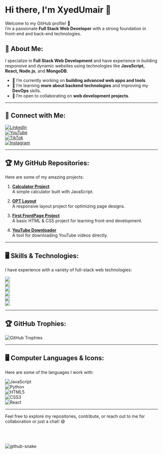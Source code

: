  



# Hi there, I'm **XyedUmair** 👋

Welcome to my GitHub profile! 🚀  
I’m a passionate **Full Stack Web Developer** with a strong foundation in front-end and back-end technologies.



## 🌟 About Me:
I specialize in **Full Stack Web Development** and have experience in building responsive and dynamic websites using technologies like **JavaScript, React, Node.js**, and **MongoDB**.

- 🔭 I’m currently working on **building advanced web apps and tools**.
- 🌱 I’m learning **more about backend technologies** and improving my **DevOps** skills.
- 🤝 I’m open to collaborating on **web development projects**.

---

## 🔗 Connect with Me:
[![LinkedIn](https://img.shields.io/badge/LinkedIn-000000?style=for-the-badge&logo=linkedin&logoColor=0A66C2)](https://www.linkedin.com/in/syedumair001/)  
[![YouTube](https://img.shields.io/badge/YouTube-000000?style=for-the-badge&logo=youtube&logoColor=FF0000)](https://www.youtube.com/@SuccessStrategies001)  
[![TikTok](https://img.shields.io/badge/TikTok-000000?style=for-the-badge&logo=tiktok&logoColor=69C9D0)](https://www.tiktok.com/@syedumair001)  
[![Instagram](https://img.shields.io/badge/Instagram-000000?style=for-the-badge&logo=instagram&logoColor=E4405F)](https://www.instagram.com/syed_umair001/)

---

## 🏆 My GitHub Repositories:
Here are some of my amazing projects:

1. **[Calculator Project](https://github.com/XyedUmair/Calculater)**  
   A simple calculator built with JavaScript.

2. **[OPT Layout](https://github.com/XyedUmair/OPTlayout)**  
   A responsive layout project for optimizing page designs.

3. **[First FrontPage Project](https://github.com/XyedUmair/first-FrontPage-Project)**  
   A basic HTML & CSS project for learning front-end development.

4. **[YouTube Downloader](https://github.com/XyedUmair/Youtubedownloader)**  
   A tool for downloading YouTube videos directly.

---

## 🖥️ Skills & Technologies:
I have experience with a variety of full-stack web technologies:

![](https://img.shields.io/badge/JavaScript-000000?style=for-the-badge&logo=javascript&logoColor=F7DF1E)  
![](https://img.shields.io/badge/Node.js-000000?style=for-the-badge&logo=node.js&logoColor=339933)  
![](https://img.shields.io/badge/React-000000?style=for-the-badge&logo=react&logoColor=61DAFB)  
![](https://img.shields.io/badge/HTML5-000000?style=for-the-badge&logo=html5&logoColor=E34F26)  
![](https://img.shields.io/badge/CSS3-000000?style=for-the-badge&logo=css3&logoColor=1572B6)  
![](https://img.shields.io/badge/MongoDB-000000?style=for-the-badge&logo=mongodb&logoColor=47A248)  

---

## 🏆 GitHub Trophies:
![GitHub Trophies](https://github-profile-trophy.vercel.app/?username=xyedumair&theme=onedark&row=1&column=5)

---

## 🖥️ Computer Languages & Icons:
Here are some of the languages I work with:

![JavaScript](https://img.shields.io/badge/JavaScript-000000?style=for-the-badge&logo=javascript&logoColor=F7DF1E)  
![Python](https://img.shields.io/badge/Python-000000?style=for-the-badge&logo=python&logoColor=FFD43B)  
![HTML5](https://img.shields.io/badge/HTML5-000000?style=for-the-badge&logo=html5&logoColor=E34F26)  
![CSS3](https://img.shields.io/badge/CSS3-000000?style=for-the-badge&logo=css3&logoColor=1572B6)  
![React](https://img.shields.io/badge/React-000000?style=for-the-badge&logo=react&logoColor=61DAFB)

---

Feel free to explore my repositories, contribute, or reach out to me for collaboration or just a chat! 😄
</div>
<br>
<br>
<br>
<picture>
  <source media="(prefers-color-scheme: dark)" srcset="https://raw.githubusercontent.com/tobiasmeyhoefer/tobiasmeyhoefer/output/github-snake-dark.svg" />
  <source media="(prefers-color-scheme: light)" srcset="https://raw.githubusercontent.com/tobiasmeyhoefer/tobiasmeyhoefer/output/github-snake.svg" />
  <img alt="github-snake" src="https://raw.githubusercontent.com/tobiasmeyhoefer/tobiasmeyhoefer/output/github-snake.svg" />
</picture>
